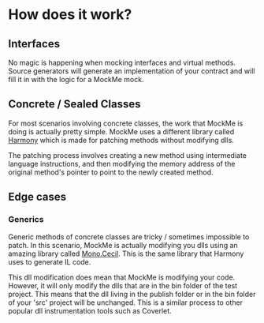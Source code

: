# How does it work?

## Interfaces

No magic is happening when mocking interfaces and virtual methods. Source generators will generate an implementation of your contract and will fill it in with the logic for a MockMe mock.

## Concrete / Sealed Classes

For most scenarios involving concrete classes, the work that MockMe is doing is actually pretty simple. MockMe uses a different library called [Harmony](https://github.com/pardeike/Harmony) which is made for patching methods without modifying dlls. 

The patching process involves creating a new method using intermediate language instructions, and then modifying the memory address of the original method's pointer to point to the newly created method.

## Edge cases

### Generics

Generic methods of concrete classes are tricky / sometimes impossible to patch. In this scenario, MockMe is actually modifying you dlls using an amazing library called [Mono.Cecil](https://github.com/jbevain/cecil). This is the same library that Harmony uses to generate IL code. 

This dll modification does mean that MockMe is modifying your code. However, it will only modify the dlls that are in the bin folder of the test project. This means that the dll living in the publish folder or in the bin folder of your 'src' project will be unchanged. This is a similar process to other popular dll instrumentation tools such as Coverlet.

